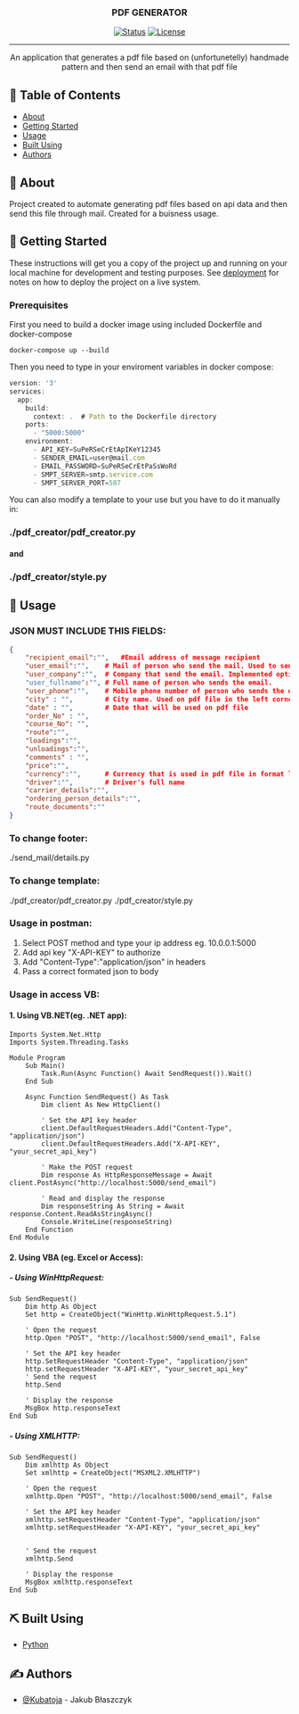 <h3 align="center">PDF GENERATOR</h3>

<div align="center">

[![Status](https://img.shields.io/badge/status-active-success.svg)]()
[![License](https://img.shields.io/badge/license-MIT-blue.svg)](/LICENSE)

</div>

---

<p align="center"> An application that generates a pdf file based on (unfortunetelly) handmade pattern and then send an email with that pdf file
    <br> 
</p>

## 📝 Table of Contents

- [About](#about)
- [Getting Started](#getting_started)
- [Usage](#usage)
- [Built Using](#built_using)
- [Authors](#authors)
<!-- - [Deployment](#deployment) -->

## 🧐 About <a name = "about"></a>

Project created to automate generating pdf files based on api data and then send this file through mail. Created for a buisness usage.

## 🏁 Getting Started <a name = "getting_started"></a>

These instructions will get you a copy of the project up and running on your local machine for development and testing purposes. See [deployment](#deployment) for notes on how to deploy the project on a live system.

### Prerequisites

First you need to build a docker image using included Dockerfile and docker-compose<br>

```
docker-compose up --build
```

Then you need to type in your enviroment variables in docker compose:

```js
version: '3'
services:
  app:
    build:
      context: .  # Path to the Dockerfile directory
    ports:
      - "5000:5000"
    environment:
      - API_KEY=SuPeRSeCrEtApIKeY12345
      - SENDER_EMAIL=user@mail.com
      - EMAIL_PASSWORD=SuPeRSeCrEtPaSsWoRd
      - SMPT_SERVER=smtp.service.com
      - SMPT_SERVER_PORT=587
```

You can also modify a template to your use but you have to do it manually in:

### ./pdf_creator/pdf_creator.py

#### and

### ./pdf_creator/style.py

<!-- ### Installing

THERE WILL BE A DOCKER INSTALATION INSTRUCTION

Say what the step will be

```
Give the example
```

And repeat

```
until finished
``` -->

## 🎈 Usage <a name="usage"></a>

### JSON MUST INCLUDE THIS FIELDS:

```json
{
    "recipient_email":"",   #Email address of message recipient
    "user_email":"",    # Mail of person who send the mail. Used to send BCC message to sender.
    "user_company":"",  # Company that send the email. Implemented options: 'bowim'/'passat'.
    "user_fullname":"", # Full name of person who sends the email.
    "user_phone":"",    # Mobile phone number of person who sends the email.
    "city" : "",        # City name. Used on pdf file in the left corner
    "date" : "",        # Date that will be used on pdf file
    "order_No" : "",
    "course_No": "",
    "route":"",
    "loadings":"",
    "unloadings":"",
    "comments" : "",
    "price":"",
    "currency":"",      # Currency that is used in pdf file in format like "PLN", "EUR".
    "driver":"",        # Driver's full name
    "carrier_details":"",
    "ordering_person_details":"",
    "route_documents":""
}
```

### To change footer:

./send_mail/details.py

### To change template:

./pdf_creator/pdf_creator.py
./pdf_creator/style.py

### Usage in postman:

1. Select POST method and type your ip address eg. 10.0.0.1:5000
2. Add api key "X-API-KEY" to authorize
3. Add "Content-Type":"application/json" in headers
4. Pass a correct formated json to body

### Usage in access VB:

#### 1. Using VB.NET(eg. .NET app):

```VB
Imports System.Net.Http
Imports System.Threading.Tasks

Module Program
    Sub Main()
        Task.Run(Async Function() Await SendRequest()).Wait()
    End Sub

    Async Function SendRequest() As Task
        Dim client As New HttpClient()

        ' Set the API key header
        client.DefaultRequestHeaders.Add("Content-Type", "application/json")
        client.DefaultRequestHeaders.Add("X-API-KEY", "your_secret_api_key")

        ' Make the POST request
        Dim response As HttpResponseMessage = Await client.PostAsync("http://localhost:5000/send_email")

        ' Read and display the response
        Dim responseString As String = Await response.Content.ReadAsStringAsync()
        Console.WriteLine(responseString)
    End Function
End Module
```

#### 2. Using VBA (eg. Excel or Access):

##### - Using WinHttpRequest:

```VB
Sub SendRequest()
    Dim http As Object
    Set http = CreateObject("WinHttp.WinHttpRequest.5.1")

    ' Open the request
    http.Open "POST", "http://localhost:5000/send_email", False

    ' Set the API key header
    http.SetRequestHeader "Content-Type", "application/json"
    http.setRequestHeader "X-API-KEY", "your_secret_api_key"
    ' Send the request
    http.Send

    ' Display the response
    MsgBox http.responseText
End Sub
```

##### - Using XMLHTTP:

```VB
Sub SendRequest()
    Dim xmlhttp As Object
    Set xmlhttp = CreateObject("MSXML2.XMLHTTP")

    ' Open the request
    xmlhttp.Open "POST", "http://localhost:5000/send_email", False

    ' Set the API key header
    xmlhttp.setRequestHeader "Content-Type", "application/json"
    xmlhttp.setRequestHeader "X-API-KEY", "your_secret_api_key"


    ' Send the request
    xmlhttp.Send

    ' Display the response
    MsgBox xmlhttp.responseText
End Sub
```

## ⛏️ Built Using <a name = "built_using"></a>

- [Python](https://www.python.org/)

## ✍️ Authors <a name = "authors"></a>

- [@Kubatoja](https://github.com/Kubatoja) - Jakub Błaszczyk
